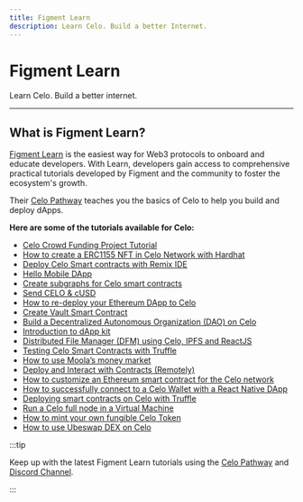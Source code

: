 ```yaml
---
title: Figment Learn
description: Learn Celo. Build a better Internet.
---
```

# Figment Learn

Learn Celo. Build a better internet.

___

## What is Figment Learn?

[Figment Learn](https://learn.figment.io/) is the easiest way for Web3 protocols to onboard and educate developers. With Learn, developers gain access to comprehensive practical tutorials developed by Figment and the community to foster the ecosystem's growth.

Their [Celo Pathway](https://learn.figment.io/protocols/celo) teaches you the basics of Celo to help you build and deploy dApps.

**Here are some of the tutorials available for Celo:**

* [Celo Crowd Funding Project Tutorial](https://learn.figment.io/tutorials/celo-crowd-funding-project)
* [How to create a ERC1155 NFT in Celo Network with Hardhat](https://learn.figment.io/tutorials/celo-hardhat-deploy-and-nft-app)
* [Deploy Celo Smart contracts with Remix IDE](https://learn.figment.io/tutorials/celo-for-remix)
* [Hello Mobile DApp](https://learn.figment.io/tutorials/hello-mobile-dapp)
* [Create subgraphs for Celo smart contracts](https://learn.figment.io/tutorials/celo-subgraphs)
* [Send CELO & cUSD](https://learn.figment.io/tutorials/hello-celo)
* [How to re-deploy your Ethereum DApp to Celo](https://learn.figment.io/tutorials/redploy-dapps-on-celo)
* [Create Vault Smart Contract](https://learn.figment.io/tutorials/create-vault-smart-contract)
* [Build a Decentralized Autonomous Organization (DAO) on Celo](https://learn.figment.io/tutorials/build-a-dao-on-celo)
* [Introduction to dApp kit](https://learn.figment.io/tutorials/introduction-to-dappkit)
* [Distributed File Manager (DFM) using Celo, IPFS and ReactJS](https://learn.figment.io/tutorials/distributed-file-manager-using-ipfs-celo-reactjs)
* [Testing Celo Smart Contracts with Truffle](https://learn.figment.io/tutorials/celo-testing-truffle)
* [How to use Moola’s money market](https://learn.figment.io/tutorials/moola-market)
* [Deploy and Interact with Contracts (Remotely)](https://learn.figment.io/tutorials/hello-contracts)
* [How to customize an Ethereum smart contract for the Celo network](https://learn.figment.io/tutorials/celo-contract-from-ethereum)
* [How to successfully connect to a Celo Wallet with a React Native DApp](https://learn.figment.io/tutorials/how-to-successfully-connect-to-a-celo-wallet-with-a-react-native-dapp)
* [Deploying smart contracts on Celo with Truffle](https://learn.figment.io/tutorials/deploying-smart-contracts-on-celo-with-truffle)
* [Run a Celo full node in a Virtual Machine](https://learn.figment.io/tutorials/how-to-run-a-celo-full-node-in-a-virtual-machine)
* [How to mint your own fungible Celo Token](https://learn.figment.io/tutorials/celo-erc20-token-on-remix)
* [How to use Ubeswap DEX on Celo](https://learn.figment.io/tutorials/celo-ubeswap-tutorial)

:::tip

Keep up with the latest Figment Learn tutorials using the [Celo Pathway](https://learn.figment.io/protocols/celo) and [Discord Channel](https://discord.com/invite/fszyM7K).

:::